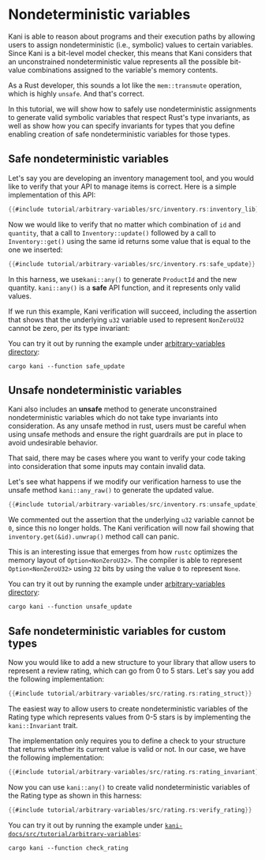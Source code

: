 # Nondeterministic variables

Kani is able to reason about programs and their execution paths by allowing users to assign nondeterministic (i.e., symbolic) values to  certain variables.
Since Kani is a bit-level model checker, this means that Kani considers that an unconstrained nondeterministic value represents all the possible bit-value combinations assigned to the variable's memory contents.

As a Rust developer, this sounds a lot like the `mem::transmute` operation, which is highly `unsafe`.
And that's correct.

In this tutorial, we will show how to safely use nondeterministic assignments to generate valid symbolic variables that respect Rust's type invariants, as well as show how you can specify invariants for types that you define enabling creation of safe nondeterministic variables for those types.

## Safe nondeterministic variables

Let's say you are developing an inventory management tool, and you would like to verify that your API to manage items is correct.
Here is a simple implementation of this API:

```rust
{{#include tutorial/arbitrary-variables/src/inventory.rs:inventory_lib}}
```

Now we would like to verify that no matter which combination of `id` and `quantity`, that a call to `Inventory::update()` followed by a call to `Inventory::get()` using the same id returns some value that is equal to the one we inserted:

```rust
{{#include tutorial/arbitrary-variables/src/inventory.rs:safe_update}}
```

In this harness, we use`kani::any()` to generate `ProductId` and the new quantity.
`kani::any()` is a **safe** API function, and it represents only valid values.

If we run this example, Kani verification will succeed, including the assertion that shows that the underlying `u32` variable  used to represent `NonZeroU32` cannot be zero, per its type invariant:

You can try it out by running the example under
[arbitrary-variables directory](https://github.com/model-checking/kani/tree/main/kani-docs/src/tutorial/arbitrary-variables/):

```
cargo kani --function safe_update
```

## Unsafe nondeterministic variables

Kani also includes an **unsafe** method to generate unconstrained nondeterministic variables which do not take type invariants into consideration.
As any unsafe method in rust, users must be careful when using unsafe methods and ensure the right guardrails are put in place to avoid undesirable behavior.

That said, there may be cases where you want to verify your code taking into consideration that some inputs may contain invalid data.

Let's see what happens if we modify our verification harness to use the unsafe method `kani::any_raw()` to generate the updated value.

```rust
{{#include tutorial/arbitrary-variables/src/inventory.rs:unsafe_update}}
```

We commented out the assertion that the underlying `u32` variable cannot be `0`, since this no longer holds.
The Kani verification will now fail showing that `inventory.get(&id).unwrap()` method call can panic.

This is an interesting issue that emerges from how `rustc` optimizes the memory layout of `Option<NonZeroU32>`.
The compiler is able to represent `Option<NonZeroU32>` using `32` bits by using the value `0` to represent `None`.

You can try it out by running the example under [arbitrary-variables directory](https://github.com/model-checking/kani/tree/main/kani-docs/src/tutorial/arbitrary-variables/):

```
cargo kani --function unsafe_update
```

## Safe nondeterministic variables for custom types

Now you would like to add a new structure to your library that allow users to represent a review rating, which can go from 0 to 5 stars.
Let's say you add the following implementation:

```rust
{{#include tutorial/arbitrary-variables/src/rating.rs:rating_struct}}
```

The easiest way to allow users to create nondeterministic variables of the Rating type which represents values from 0-5 stars is by implementing the `kani::Invariant` trait.

The implementation only requires you to define a check to your structure that returns whether its current value is valid or not.
In our case, we have the following implementation:

```rust
{{#include tutorial/arbitrary-variables/src/rating.rs:rating_invariant}}
```

Now you can use `kani::any()` to create valid nondeterministic variables of the Rating type as shown in this harness:

```rust
{{#include tutorial/arbitrary-variables/src/rating.rs:verify_rating}}
```

You can try it out by running the example under
[`kani-docs/src/tutorial/arbitrary-variables`](https://github.com/model-checking/kani/tree/main/kani-docs/src/tutorial/arbitrary-variables/):

```
cargo kani --function check_rating
```
